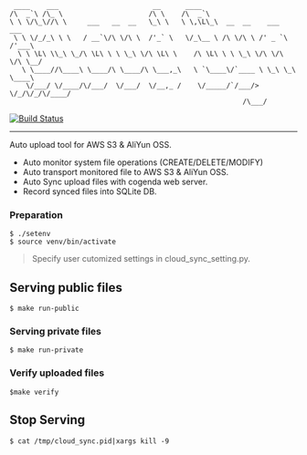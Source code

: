      ____    ___                       __      ____                              
    /\  _`\ /\_ \                     /\ \    /\  _`\                            
    \ \ \/\_\//\ \     ___   __  __   \_\ \   \ \,\L\_\  __  __    ___     ___   
     \ \ \/_/_\ \ \   / __`\/\ \/\ \  /'_` \   \/_\__ \ /\ \/\ \ /' _ `\  /'___\ 
      \ \ \L\ \\_\ \_/\ \L\ \ \ \_\ \/\ \L\ \    /\ \L\ \ \ \_\ \/\ \/\ \/\ \__/ 
       \ \____//\____\ \____/\ \____/\ \___,_\   \ `\____\/`____ \ \_\ \_\ \____\
        \/___/ \/____/\/___/  \/___/  \/__,_ /    \/_____/`/___/> \/_/\/_/\/____/
                                                             /\___/              

[![Build Status](https://travis-ci.org/cogenda/cloud-sync.svg)](https://travis-ci.org/cogenda/cloud-sync)

-----

Auto upload tool for AWS S3 & AliYun OSS.

- Auto monitor system file operations (CREATE/DELETE/MODIFY)
- Auto transport monitored file to AWS S3 & AliYun OSS.
- Auto Sync upload files with cogenda web server.
- Record synced files into SQLite DB.

### Preparation

    $ ./setenv
    $ source venv/bin/activate

> Specify user cutomized settings in cloud_sync_setting.py.

## Serving public files

    $ make run-public

### Serving private files

    $ make run-private

### Verify uploaded files

    $make verify

## Stop Serving

    $ cat /tmp/cloud_sync.pid|xargs kill -9
